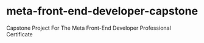 # meta-front-end-developer-capstone
Capstone Project For The Meta Front-End Developer Professional Certificate
